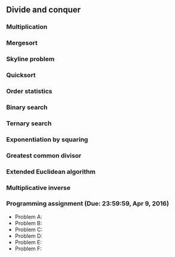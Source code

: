 ## Divide and conquer

### Multiplication

### Mergesort

### Skyline problem

### Quicksort

### Order statistics

### Binary search

### Ternary search

### Exponentiation by squaring

### Greatest common divisor

### Extended Euclidean algorithm

### Multiplicative inverse

### Programming assignment (Due: 23:59:59, Apr 9, 2016)

+   Problem A:
+   Problem B:
+   Problem C:
+   Problem D:
+   Problem E:
+   Problem F: